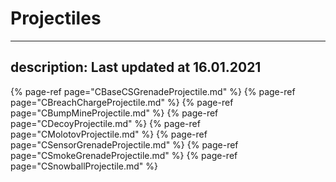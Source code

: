 # Projectiles
---
description: Last updated at 16.01.2021
---


{% page-ref page="CBaseCSGrenadeProjectile.md" %}
{% page-ref page="CBreachChargeProjectile.md" %}
{% page-ref page="CBumpMineProjectile.md" %}
{% page-ref page="CDecoyProjectile.md" %}
{% page-ref page="CMolotovProjectile.md" %}
{% page-ref page="CSensorGrenadeProjectile.md" %}
{% page-ref page="CSmokeGrenadeProjectile.md" %}
{% page-ref page="CSnowballProjectile.md" %}
